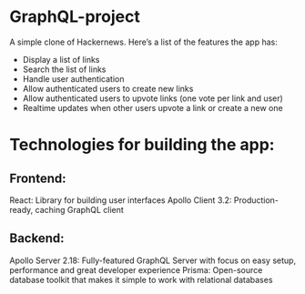 # GraphQL-project
A simple clone of Hackernews. Here’s a list of the features the app has:

- Display a list of links
- Search the list of links
- Handle user authentication
- Allow authenticated users to create new links
- Allow authenticated users to upvote links (one vote per link and user)
- Realtime updates when other users upvote a link or create a new one
  
# Technologies for building the app:

## Frontend:

React: Library for building user interfaces
Apollo Client 3.2: Production-ready, caching GraphQL client

## Backend:

Apollo Server 2.18: Fully-featured GraphQL Server with focus on easy setup, performance and great developer experience
Prisma: Open-source database toolkit that makes it simple to work with relational databases
